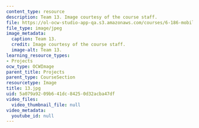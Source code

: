 ```yaml
---
content_type: resource
description: Team 13. Image courtesy of the course staff.
file: https://ol-ocw-studio-app-qa.s3.amazonaws.com/courses/6-186-mobile-autonomous-systems-laboratory-january-iap-2005/5a079a9209b641dc84250d32acba47df_13.jpg
file_type: image/jpeg
image_metadata:
  caption: Team 13.
  credit: Image courtesy of the course staff.
  image-alt: Team 13.
learning_resource_types:
- Projects
ocw_type: OCWImage
parent_title: Projects
parent_type: CourseSection
resourcetype: Image
title: 13.jpg
uid: 5a079a92-09b6-41dc-8425-0d32acba47df
video_files:
  video_thumbnail_file: null
video_metadata:
  youtube_id: null
---
```

